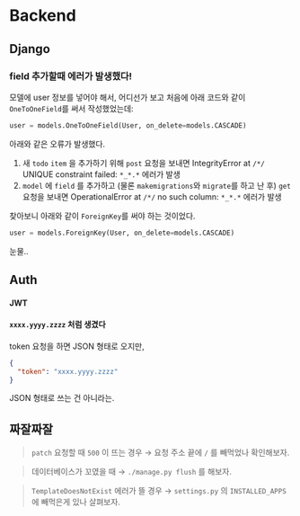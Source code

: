 # Backend

## Django

### field 추가할때 에러가 발생했다!

모델에 user 정보를 넣어야 해서, 어디선가 보고 처음에 아래 코드와 같이 `OneToOneField`를 써서 작성했었는데:

```python
user = models.OneToOneField(User, on_delete=models.CASCADE)
```

아래와 같은 오류가 발생했다.

1.  새 `todo` `item` 을 추가하기 위해 `post` 요청을 보내면 IntegrityError at `/*/` UNIQUE constraint failed: `*_*.*` 에러가 발생
2.  `model` 에 `field` 를 추가하고 (물론 `makemigrations`와 `migrate`를 하고 난 후) `get` 요청을 보내면 OperationalError at `/*/` no such column: `*_*.*` 에러가 발생

찾아보니 아래와 같이 `ForeignKey`를 써야 하는 것이었다.

```python
user = models.ForeignKey(User, on_delete=models.CASCADE)
```

눈물..

## Auth

#### JWT

#### `xxxx.yyyy.zzzz` 처럼 생겼다

token 요청을 하면 JSON 형태로 오지만,

```json
{
  "token": "xxxx.yyyy.zzzz"
}
```

JSON 형태로 쓰는 건 아니라는.

## 짜잘짜잘

> `patch` 요청할 때 `500` 이 뜨는 경우 &rarr; 요청 주소 끝에 `/` 를 빼먹었나 확인해보자.

> 데이터베이스가 꼬였을 때 &rarr; `./manage.py flush` 를 해보자.

> `TemplateDoesNotExist` 에러가 뜰 경우 &rarr; `settings.py` 의 `INSTALLED_APPS` 에 빼먹은게 있나 살펴보자.

